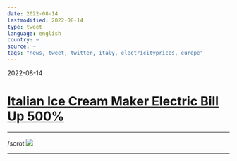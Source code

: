 ```yaml
---
date: 2022-08-14
lastmodified: 2022-08-14
type: tweet
language: english
country: ~
source: ~
tags: "news, tweet, twitter, italy, electricityprices, europe"
---
```


2022-08-14

# [Italian Ice Cream Maker Electric Bill Up 500%](Italian%20Ice%20Cream%20Maker%20Electric%20Bill%20Up%20500%25.md)

---

/scrot
![](https://i.imgur.com/u4b18DQ.png)

---
